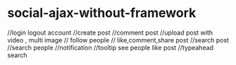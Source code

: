 # social-ajax-without-framework
//login logout account
//create post
//comment post
//upload post with video , multi image 
// follow people
// like,comment,share post
//search post 
//search people
//notification
//tooltip see people like post
//typeahead search 
